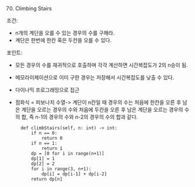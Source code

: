70. Climbing Stairs

조건:
- n개의 계단을 오를 수 있는 경우의 수를 구해라.
- 계단은 한번에 한칸 혹은 두칸을 오를 수 있다.

포인트:
- 모든 경우의 수를 재귀적으로 호출하며 각각 계산하면 시간복잡도가 2의 n승이 됨.
- 메모라이제이션으로 이미 구한 경우는 저장해서 시간복잡도를 낮출 수 있다.
- 다이나믹 프로그래밍으로 접근
- 점화식 = 피보나치 수열-> 계단이 n칸일 때 경우의 수는 처음에 한칸을 오른 후 남은 계단을 오르는 경우의 수와 처음에 두칸을 오른 후 남은 계단을 오르는 경우의 수의 합, 즉 n-1의 경우의 수와 n-2의 경우의 수의 합과 같다.


        def climbStairs(self, n: int) -> int:
            if n == 0:
                return 0
            if n == 1:
                return 1
            dp = [0 for i in range(n+1)]
            dp[1] = 1
            dp[2] = 2
            for i in range(3, n+1):
                dp[i] = dp[i-1] + dp[i-2]
            return dp[n]
